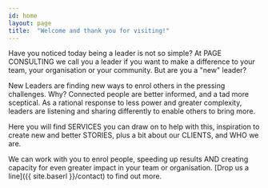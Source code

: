 ```yaml
---
id: home
layout: page
title:  "Welcome and thank you for visiting!"
---
```


Have you noticed today being a leader is not so simple? At PAGE CONSULTING we call you a leader if you want to make a difference to your team, your organisation or your community. But are you a "new" leader?

New Leaders are finding new ways to enrol others in the pressing challenges. Why? Connected people are better informed, and a tad more sceptical. As a rational response to less power and greater complexity, leaders are listening and sharing differently to enable others to bring more.

Here you will find SERVICES you can draw on to help with this, inspiration to create new and better STORIES, plus a bit about our CLIENTS, and WHO we are.

We can work with you to enrol people, speeding up results AND creating capacity for even greater impact in your team or organisation. [Drop us a line]({{ site.baserl }}/contact) to find out more.
